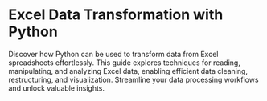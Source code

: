# Excel Data Transformation with Python

Discover how Python can be used to transform data from Excel spreadsheets effortlessly. This guide explores techniques for reading, manipulating, and analyzing Excel data, enabling efficient data cleaning, restructuring, and visualization. Streamline your data processing workflows and unlock valuable insights.
